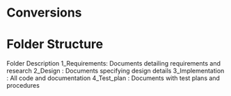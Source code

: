 # Conversions

# Folder Structure
 Folder	Description
1_Requirements:	Documents detailing requirements and research
2_Design :	Documents specifying design details
3_Implementation :  All code and documentation
4_Test_plan	: Documents with test plans and procedures
